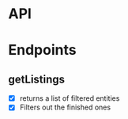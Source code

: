 # API

# Endpoints

## getListings

- [x] returns a list of filtered entities
- [x] Filters out the finished ones
